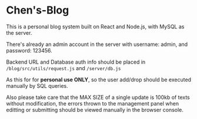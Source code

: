 # Chen's-Blog

This is a personal blog system built on React and Node.js, with MySQL as the server.

There's already an admin account in the server with username: admin, and password: 123456.

Backend URL and Database auth info should be placed in `/blog/src/utils/request.js` and `/server/db.js`

As this for for **personal use ONLY**, so the user add/drop should be executed manually by SQL queries.

Also please take care that the MAX SIZE of a single update is 100kb of texts without modification, the errors thrown to the management panel when editting or submitting should be viewed manually in the browser console.
